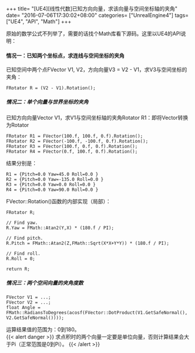+++
title= "[UE4][线性代数]已知方向向量，求该向量与空间坐标轴的夹角"
date= "2016-07-06T17:30:02+08:00"
categories= ["UnrealEngine4"]
tags= ["UE4", "API", "Math"]
+++


原始的数学公式不列举了，需要的话找个Math库看下源码。这里以UE4的API说明：

#### 情况一：已知两个坐标点，求连线与空间坐标的夹角
已知空间中两个点FVector V1, V2，方向向量V3 = V2 - V1，求V3与空间坐标的夹角：

    FRotator R = (V2 - V1).Rotation();

##### 情况二：单个向量与世界坐标的夹角
已知方向向量Vector V1，求V1与空间坐标轴的夹角Rotator R1：即将Vector转换为Rotator

    FRotator R1 = FVector(100.f, 100.f, 0.f).Rotation();
    FRotator R2 = FVector(-100.f, -100.f, 0.f).Rotation();
    FRotator R3 = FVector(100.f, 0.f, 0.f).Rotation();
    FRotator R4 = FVector(0.f, 100.f, 0.f).Rotation();

结果分别是：

    R1 = {Pitch=0.0 Yaw=45.0 Roll=0.0 }
    R2 = {Pitch=0.0 Yaw=-135.0 Roll=0.0 }
    R3 = {Pitch=0.0 Yaw=0.0 Roll=0.0 }
    R4 = {Pitch=0.0 Yaw=90.0 Roll=0.0 }


FVector::Rotation()函数的内部实现（局部）：

    FRotator R;

    // Find yaw.
    R.Yaw = FMath::Atan2(Y,X) * (180.f / PI);

    // Find pitch.
    R.Pitch = FMath::Atan2(Z,FMath::Sqrt(X*X+Y*Y)) * (180.f / PI);

    // Find roll.
    R.Roll = 0;

    return R;
	
##### 情况三：两个空间向量的夹角度数

	FVector V1 = ...;
	FVector V2 = ...;
	float Angle = FMath::RadiansToDegrees(acosf(FVector::DotProduct(V1.GetSafeNormal(), V2.GetSafeNormal())));
	
运算结果值的范围为：0到180。  
{{< alert danger >}}
求点积时的两个向量一定要是单位向量，否则计算结果会大于Pi（正常范围是0到Pi）。
{{< /alert >}}